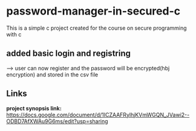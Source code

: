 # password-manager-in-secured-c
This is a simple c project created for the course on secure programming with c


## added basic login and registring
--> user can now register and the password will be encrypted(hbj encryption) and stored in the csv file




## Links
**project synopsis link:** https://docs.google.com/document/d/1ICZAAFRylhjKVmWGQN_JVawi2--ODBD7AfXWAu9G6ms/edit?usp=sharing

